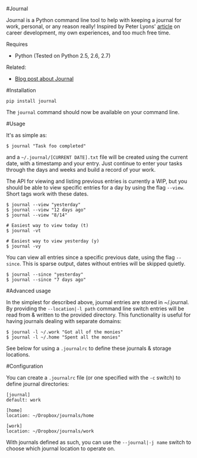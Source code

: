 #Journal

Journal is a Python command line tool to help with keeping a journal for work,
personal, or any reason really!  Inspired by Peter Lyons'
[article](http://peterlyons.com/leveling_up.html) on career development, my own
experiences, and too much free time.

Requires

* Python (Tested on Python 2.5, 2.6, 2.7)

Related:

* [Blog post about Journal](http://asktherelic.com/2011/08/16/journaling/)

#Installation

    pip install journal

The `journal` command should now be available on your command line.

#Usage

It's as simple as:

    $ journal "Task foo completed"

and a `~/.journal/[CURRENT DATE].txt` file will be created using the current
date, with a timestamp and your entry. Just continue to enter your tasks
through the days and weeks and build a record of your work.

The API for viewing and listing previous entries is currently a WIP, but you
should be able to view specific entries for a day by using the flag `--view`. Short
tags work with these dates.

    $ journal --view "yesterday"
    $ journal --view "12 days ago"
    $ journal --view "8/14"

    # Easiest way to view today (t)
    $ journal -vt

    # Easiest way to view yesterday (y)
    $ journal -vy

You can view all entries since a specific previous date, using the flag
`--since`. This is sparse output, dates without entries will be skipped quietly.

    $ journal --since "yesterday"
    $ journal --since "7 days ago"

#Advanced usage

In the simplest for described above, journal entries are stored in ~/.journal.
By providing the `--location|-l path` command line switch entries will be read
from & written to the provided directory.  This functionality is useful for
having journals dealing with separate domains:

    $ journal -l ~/.work "Got all of the monies"
    $ journal -l ~/.home "Spent all the monies"

See below for using a `.journalrc` to define these journals & storage locations.

#Configuration

You can create a `.journalrc` file (or one specified with the `-c` switch) to
define journal directories:

    [journal]
    default: work

    [home]
    location: ~/Dropbox/journals/home

    [work]
    location: ~/Dropbox/journals/work

With journals defined as such, you can use the `--journal|-j name` switch to
choose which journal location to operate on.
